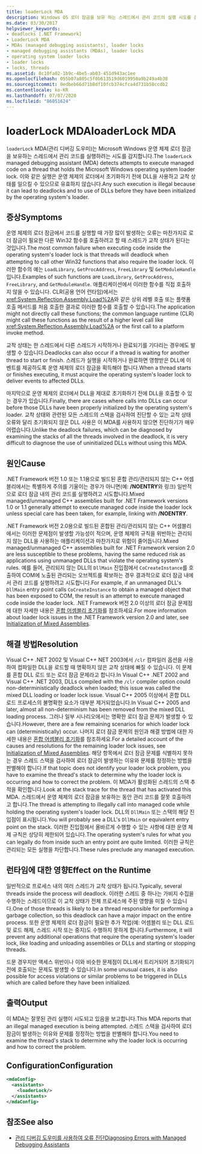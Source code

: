 ```yaml
---
title: loaderLock MDA
description: Windows OS 로더 잠금을 보유 하는 스레드에서 관리 코드의 실행 시도를 검색 하는 .NET의 MDA (loaderLock 관리 디버깅 도우미)를 검토 합니다.
ms.date: 03/30/2017
helpviewer_keywords:
- deadlocks [.NET Framework]
- LoaderLock MDA
- MDAs (managed debugging assistants), loader locks
- managed debugging assistants (MDAs), loader locks
- operating system loader locks
- loader locks
- locks, threads
ms.assetid: 8c10fa02-1b9c-4be5-ab03-451d943ac1ee
ms.openlocfilehash: 055b07a805c5f0b613519d6019950a9b249a4b38
ms.sourcegitcommit: 0edbeb66d71b8df10fcb374cfca4d731b58ccdb2
ms.contentlocale: ko-KR
ms.lasthandoff: 07/07/2020
ms.locfileid: "86051624"
---
```

# <a name="loaderlock-mda"></a><span data-ttu-id="e0c3d-103">loaderLock MDA</span><span class="sxs-lookup"><span data-stu-id="e0c3d-103">loaderLock MDA</span></span>
<span data-ttu-id="e0c3d-104">`loaderLock` MDA(관리 디버깅 도우미)는 Microsoft Windows 운영 체제 로더 잠금을 보유하는 스레드에서 관리 코드를 실행하려는 시도를 감지합니다.</span><span class="sxs-lookup"><span data-stu-id="e0c3d-104">The `loaderLock` managed debugging assistant (MDA) detects attempts to execute managed code on a thread that holds the Microsoft Windows operating system loader lock.</span></span>  <span data-ttu-id="e0c3d-105">이와 같은 실행은 운영 체제의 로더에서 초기화하기 전에 DLL을 사용하고 교착 상태를 일으킬 수 있으므로 유효하지 않습니다.</span><span class="sxs-lookup"><span data-stu-id="e0c3d-105">Any such execution is illegal because it can lead to deadlocks and to use of DLLs before they have been initialized by the operating system's loader.</span></span>  
  
## <a name="symptoms"></a><span data-ttu-id="e0c3d-106">증상</span><span class="sxs-lookup"><span data-stu-id="e0c3d-106">Symptoms</span></span>  
 <span data-ttu-id="e0c3d-107">운영 체제의 로더 잠금에서 코드를 실행할 때 가장 많이 발생하는 오류는 마찬가지로 로더 잠금이 필요한 다른 Win32 함수를 호출하려고 할 때 스레드가 교착 상태가 된다는 것입니다.</span><span class="sxs-lookup"><span data-stu-id="e0c3d-107">The most common failure when executing code inside the operating system's loader lock is that threads will deadlock when attempting to call other Win32 functions that also require the loader lock.</span></span>  <span data-ttu-id="e0c3d-108">이러한 함수의 예는 `LoadLibrary`, `GetProcAddress`, `FreeLibrary` 및 `GetModuleHandle`입니다.</span><span class="sxs-lookup"><span data-stu-id="e0c3d-108">Examples of such functions are `LoadLibrary`, `GetProcAddress`, `FreeLibrary`, and `GetModuleHandle`.</span></span>  <span data-ttu-id="e0c3d-109">애플리케이션에서 이러한 함수를 직접 호출하지 않을 수 있습니다. CLR(공용 언어 런타임)에서는 <xref:System.Reflection.Assembly.Load%2A>와 같은 상위 레벨 호출 또는 플랫폼 호출 메서드를 처음 호출한 결과로 이러한 함수를 호출할 수 있습니다.</span><span class="sxs-lookup"><span data-stu-id="e0c3d-109">The application might not directly call these functions; the common language runtime (CLR) might call these functions as the result of a higher level call like <xref:System.Reflection.Assembly.Load%2A> or the first call to a platform invoke method.</span></span>  
  
 <span data-ttu-id="e0c3d-110">교착 상태는 한 스레드에서 다른 스레드가 시작하거나 완료되기를 기다리는 경우에도 발생할 수 있습니다.</span><span class="sxs-lookup"><span data-stu-id="e0c3d-110">Deadlocks can also occur if a thread is waiting for another thread to start or finish.</span></span>  <span data-ttu-id="e0c3d-111">스레드가 실행을 시작하거나 완료하면 영향받은 DLL에 이벤트를 제공하도록 운영 체제의 로더 잠금을 획득해야 합니다.</span><span class="sxs-lookup"><span data-stu-id="e0c3d-111">When a thread starts or finishes executing, it must acquire the operating system's loader lock to deliver events to affected DLLs.</span></span>  
  
 <span data-ttu-id="e0c3d-112">마지막으로 운영 체제의 로더에서 DLL을 제대로 초기화하기 전에 DLL을 호출할 수 있는 경우가 있습니다.</span><span class="sxs-lookup"><span data-stu-id="e0c3d-112">Finally, there are cases where calls into DLLs can occur before those DLLs have been properly initialized by the operating system's loader.</span></span>  <span data-ttu-id="e0c3d-113">교착 상태와 관련된 모든 스레드의 스택을 검사하여 진단할 수 있는 교착 상태 오류와 달리 초기화되지 않은 DLL 사용은 이 MDA를 사용하지 않으면 진단하기가 매우 어렵습니다.</span><span class="sxs-lookup"><span data-stu-id="e0c3d-113">Unlike the deadlock failures, which can be diagnosed by examining the stacks of all the threads involved in the deadlock, it is very difficult to diagnose the use of uninitialized DLLs without using this MDA.</span></span>  
  
## <a name="cause"></a><span data-ttu-id="e0c3d-114">원인</span><span class="sxs-lookup"><span data-stu-id="e0c3d-114">Cause</span></span>  
 <span data-ttu-id="e0c3d-115">.NET Framework 버전 1.0 또는 1.1용으로 빌드된 혼합 관리/관리되지 않는 C++ 어셈블리에서는 특별하게 주의를 기울이는 경우가 아니면(예: **/NOENTRY**와 링크) 일반적으로 로더 잠금 내의 관리 코드를 실행하려고 시도합니다.</span><span class="sxs-lookup"><span data-stu-id="e0c3d-115">Mixed managed/unmanaged C++ assemblies built for .NET Framework versions 1.0 or 1.1 generally attempt to execute managed code inside the loader lock unless special care has been taken, for example, linking with **/NOENTRY**.</span></span>
  
 <span data-ttu-id="e0c3d-116">.NET Framework 버전 2.0용으로 빌드된 혼합된 관리/관리되지 않는 C++ 어셈블리에서는 이러한 문제점이 발생할 가능성이 적으며, 운영 체제의 규칙을 위반하는 관리되지 않는 DLL을 사용하는 애플리케이션과 마찬가지로 위험이 줄어듭니다.</span><span class="sxs-lookup"><span data-stu-id="e0c3d-116">Mixed managed/unmanaged C++ assemblies built for .NET Framework version 2.0 are less susceptible to these problems, having the same reduced risk as applications using unmanaged DLLs that violate the operating system's rules.</span></span>  <span data-ttu-id="e0c3d-117">예를 들어, 관리되지 않는 DLL의 `DllMain` 진입점에서 `CoCreateInstance`를 호출하여 COM에 노출된 관리되는 오브젝트를 확보하는 경우 결과적으로 로더 잠금 내에서 관리 코드를 실행하려고 시도합니다.</span><span class="sxs-lookup"><span data-stu-id="e0c3d-117">For example, if an unmanaged DLL's `DllMain` entry point calls `CoCreateInstance` to obtain a managed object that has been exposed to COM, the result is an attempt to execute managed code inside the loader lock.</span></span> <span data-ttu-id="e0c3d-118">.NET Framework 버전 2.0 이상의 로더 잠금 문제점에 대한 자세한 내용은 [혼합 어셈블리 초기화](/cpp/dotnet/initialization-of-mixed-assemblies)를 참조하세요.</span><span class="sxs-lookup"><span data-stu-id="e0c3d-118">For more information about loader lock issues in the .NET Framework version 2.0 and later, see [Initialization of Mixed Assemblies](/cpp/dotnet/initialization-of-mixed-assemblies).</span></span>  
  
## <a name="resolution"></a><span data-ttu-id="e0c3d-119">해결 방법</span><span class="sxs-lookup"><span data-stu-id="e0c3d-119">Resolution</span></span>  
 <span data-ttu-id="e0c3d-120">Visual C++ .NET 2002 및 Visual C++ NET 2003에서 `/clr` 컴파일러 옵션을 사용하여 컴파일한 DLL을 로드할 때 명확하지 않은 교착 상태에 빠질 수 있습니다. 이 문제를 혼합 DLL 로드 또는 로더 잠금 문제라고 합니다.</span><span class="sxs-lookup"><span data-stu-id="e0c3d-120">In Visual C++ .NET 2002 and Visual C++ .NET 2003, DLLs compiled with the `/clr` compiler option could non-deterministically deadlock when loaded; this issue was called the mixed DLL loading or loader lock issue.</span></span> <span data-ttu-id="e0c3d-121">Visual C++ 2005 이상에서 혼합 DLL 로드 프로세스의 불명확한 요소가 대부분 제거되었습니다.</span><span class="sxs-lookup"><span data-stu-id="e0c3d-121">In Visual C++ 2005 and later, almost all non-determinism has been removed from the mixed DLL loading process.</span></span> <span data-ttu-id="e0c3d-122">그러나 일부 시나리오에서는 명확한 로더 잠금 문제가 발생할 수 있습니다.</span><span class="sxs-lookup"><span data-stu-id="e0c3d-122">However, there are a few remaining scenarios for which loader lock can (deterministically) occur.</span></span> <span data-ttu-id="e0c3d-123">나머지 로더 잠금 문제의 원인과 해결 방법에 대한 자세한 내용은 [혼합 어셈블리 초기화](/cpp/dotnet/initialization-of-mixed-assemblies)를 참조하세요.</span><span class="sxs-lookup"><span data-stu-id="e0c3d-123">For a detailed account of the causes and resolutions for the remaining loader lock issues, see [Initialization of Mixed Assemblies](/cpp/dotnet/initialization-of-mixed-assemblies).</span></span> <span data-ttu-id="e0c3d-124">해당 항목에서 로더 잠금 문제를 식별하지 못하는 경우 스레드 스택을 검사하여 로더 잠금이 발생하는 이유와 문제를 정정하는 방법을 판별해야 합니다.</span><span class="sxs-lookup"><span data-stu-id="e0c3d-124">If that topic does not identify your loader lock problem, you have to examine the thread's stack to determine why the loader lock is occurring and how to correct the problem.</span></span> <span data-ttu-id="e0c3d-125">이 MDA가 활성화된 스레드의 스택 추적을 확인합니다.</span><span class="sxs-lookup"><span data-stu-id="e0c3d-125">Look at the stack trace for the thread that has activated this MDA.</span></span>  <span data-ttu-id="e0c3d-126">스레드에서 운영 체제의 로더 잠금을 보유하는 동안 관리 코드를 잘못 호출하려고 합니다.</span><span class="sxs-lookup"><span data-stu-id="e0c3d-126">The thread is attempting to illegally call into managed code while holding the operating system's loader lock.</span></span>  <span data-ttu-id="e0c3d-127">DLL의 `DllMain` 또는 스택의 해당 진입점이 표시됩니다.</span><span class="sxs-lookup"><span data-stu-id="e0c3d-127">You will probably see a DLL's `DllMain` or equivalent entry point on the stack.</span></span>  <span data-ttu-id="e0c3d-128">이러한 진입점에서 올바르게 수행할 수 있는 사항에 대한 운영 체제 규칙은 상당히 제한되어 있습니다.</span><span class="sxs-lookup"><span data-stu-id="e0c3d-128">The operating system's rules for what you can legally do from inside such an entry point are quite limited.</span></span>  <span data-ttu-id="e0c3d-129">이러한 규칙은 관리되는 모든 실행을 차단합니다.</span><span class="sxs-lookup"><span data-stu-id="e0c3d-129">These rules preclude any managed execution.</span></span>  
  
## <a name="effect-on-the-runtime"></a><span data-ttu-id="e0c3d-130">런타임에 대한 영향</span><span class="sxs-lookup"><span data-stu-id="e0c3d-130">Effect on the Runtime</span></span>  
 <span data-ttu-id="e0c3d-131">일반적으로 프로세스 내의 여러 스레드가 교착 상태가 됩니다.</span><span class="sxs-lookup"><span data-stu-id="e0c3d-131">Typically, several threads inside the process will deadlock.</span></span>  <span data-ttu-id="e0c3d-132">이러한 스레드 중 하나는 가비지 수집을 수행하는 스레드이므로 이 교착 상태가 전체 프로세스에 주된 영향을 미칠 수 있습니다.</span><span class="sxs-lookup"><span data-stu-id="e0c3d-132">One of those threads is likely to be a thread responsible for performing a garbage collection, so this deadlock can have a major impact on the entire process.</span></span>  <span data-ttu-id="e0c3d-133">또한 운영 체제의 로더 잠금이 필요한 추가 작업(예: 어셈블리 또는 DLL 로드 및 로드 해제, 스레드 시작 또는 중지)도 수행하지 못하게 합니다.</span><span class="sxs-lookup"><span data-stu-id="e0c3d-133">Furthermore, it will prevent any additional operations that require the operating system's loader lock, like loading and unloading assemblies or DLLs and starting or stopping threads.</span></span>  
  
 <span data-ttu-id="e0c3d-134">드문 경우지만 액세스 위반이나 이와 비슷한 문제점이 DLL에서 트리거되어 초기화되기 전에 호출되는 문제도 발생할 수 있습니다.</span><span class="sxs-lookup"><span data-stu-id="e0c3d-134">In some unusual cases, it is also possible for access violations or similar problems to be triggered in DLLs which are called before they have been initialized.</span></span>  
  
## <a name="output"></a><span data-ttu-id="e0c3d-135">출력</span><span class="sxs-lookup"><span data-stu-id="e0c3d-135">Output</span></span>  
 <span data-ttu-id="e0c3d-136">이 MDA는 잘못된 관리 실행이 시도되고 있음을 보고합니다.</span><span class="sxs-lookup"><span data-stu-id="e0c3d-136">This MDA reports that an illegal managed execution is being attempted.</span></span>  <span data-ttu-id="e0c3d-137">스레드 스택을 검사하여 로더 잠금이 발생하는 이유와 문제를 정정하는 방법을 판별해야 합니다.</span><span class="sxs-lookup"><span data-stu-id="e0c3d-137">You need to examine the thread's stack to determine why the loader lock is occurring and how to correct the problem.</span></span>  
  
## <a name="configuration"></a><span data-ttu-id="e0c3d-138">Configuration</span><span class="sxs-lookup"><span data-stu-id="e0c3d-138">Configuration</span></span>  
  
```xml  
<mdaConfig>  
  <assistants>  
    <loaderLock/>  
  </assistants>  
</mdaConfig>  
```  
  
## <a name="see-also"></a><span data-ttu-id="e0c3d-139">참조</span><span class="sxs-lookup"><span data-stu-id="e0c3d-139">See also</span></span>

- [<span data-ttu-id="e0c3d-140">관리 디버깅 도우미를 사용하여 오류 진단</span><span class="sxs-lookup"><span data-stu-id="e0c3d-140">Diagnosing Errors with Managed Debugging Assistants</span></span>](diagnosing-errors-with-managed-debugging-assistants.md)

